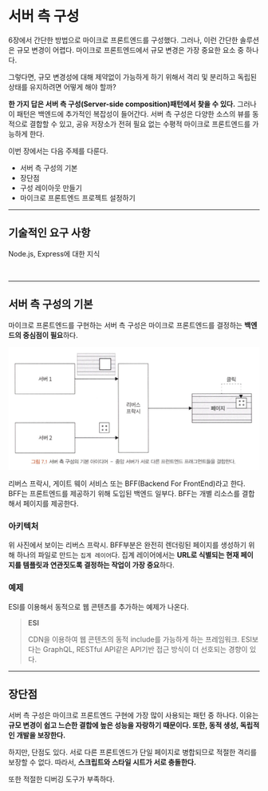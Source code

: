 # 서버 측 구성

6장에서 간단한 방법으로 마이크로 프론트엔드를 구성했다. 그러나, 이런 간단한 솔루션은 규모 변경이 어렵다. 마이크로 프론트엔드에서 규모 변경은 가장 중요한 요소 중 하나다.  

그렇다면, 규모 변경성에 대해 제약없이 가능하게 하기 위해서 격리 및 분리하고 독립된 상태를 유지하려면 어떻게 해야 할까?  

**한 가지 답은 서버 측 구성(Server-side composition)패턴에서 찾을 수 있다.** 그러나 이 패턴은 백엔드에 추가적인 복잡성이 들어간다. 서버 측 구성은 다양한 소스의 뷰를 동적으로 결합할 수 있고, 공유 저장소가 전혀 필요 없는 수평적 마이크로 프론트엔드를 가능하게 한다.  

이번 장에서는 다음 주제를 다룬다.

- 서버 측 구성의 기본
- 장단점
- 구성 레이아웃 만들기
- 마이크로 프론트엔드 프로젝트 설정하기

---

## 기술적인 요구 사항

Node.js, Express에 대한 지식

<br />

---

## 서버 측 구성의 기본

마이크로 프론트엔드를 구현하는 서버 측 구성은 마이크로 프론트엔드를 결정하는 **백엔드의 중심점이 필요**하다. 

![image-20230607011214304](../../images/image-20230607011214304.png)

리버스 프락시, 게이트 웨이 서비스 또는 BFF(Backend For FrontEnd)라고 한다. BFF는 프론트엔드를 제공하기 위해 도입된 백엔드 일부다. BFF는 개별 리소스를 결합해서 페이지를 제공한다.

### 아키텍처

위 사진에서 보이는 리버스 프락시. BFF부분은 완전히 렌더링된 페이지를 생성하기 위해 하나의 파일로 만드는 `집계 레이어`다. 집계 레이어에서는 **URL로 식별되는 현재 페이지를 템플릿과 연관짓도록 결정하는 작업이 가장 중요**하다. 

### 예제

ESI를 이용해서 동적으로 웹 콘텐츠를 추가하는 예제가 나온다.

> **ESI**  
>
> CDN을 이용하여 웹 콘텐츠의 동적 include를 가능하게 하는 프레임워크. ESI보다는 GraphQL, RESTful API같은 API기반 접근 방식이 더 선호되는 경향이 있다.

---

## 장단점

서버 측 구성은 마이크로 프론트엔드 구현에 가장 많이 사용되는 패턴 중 하나다. 이유는 **규모 변경이 쉽고 느슨한 결합에 높은 성능을 자랑하기 때문이다. 또한, 동적 생성, 독립적인 개발을 보장한다.**  

하지만, 단점도 있다. 서로 다른 프론트엔드가 단일 페이지로 병합되므로 적절한 격리를 보장할 수 없다. 따라서, **스크립트와 스타일 시트가 서로 충돌한다.**

또한 적절한 디버깅 도구가 부족하다. 